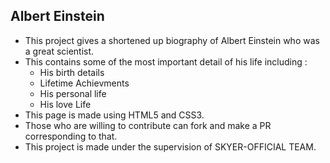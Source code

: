 ## Albert Einstein
- This project gives a shortened up biography of Albert Einstein who was a great scientist.
- This contains some of the most important detail of his life including :
    - His  birth details
    - Lifetime Achievments
    - His personal life
    - His love Life
- This page is made using HTML5 and CSS3.
- Those who are willing to contribute can fork and make a PR corresponding to that.
- This project is made under the supervision of SKYER-OFFICIAL TEAM.